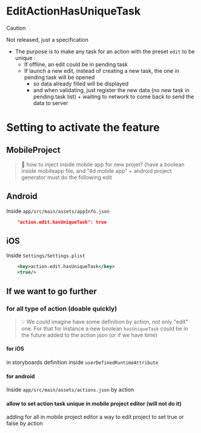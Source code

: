 #  EditActionHasUniqueTask

> [!CAUTION]
> Not released, just a specification

- The purpose is to make any task for an action with the preset `edit` to be unique :
  - If offline, an edit could be in pending task
  - If launch a new edit, instead of creating a new task, the one in pending task will be opened
    - so data already filled will be displayed
    - and when validating, just register the new data (no new task in pending task list) + waiting to network to come back to send the data to server

# Setting to activate the feature

##  MobileProject

> 🚧 how to inject inside mobile app for new projet? (have a boolean inside mobileapp file, and "4d mobile app" + android project generator must do the following edit

##  Android

Inside `app/src/main/assets/appInfo.json`

```json
	"action.edit.hasUniqueTask": true
```

##  iOS

Inside `Settings/Settings.plist`

```xml
	<key>action.edit.hasUniqueTask</key>
	<true/>
```

## If we want to go further

### for all type of action (doable quickly)

> :bulb: We could imagine have some definition by action, not only "edit" one. For that for instance a new boolean `hasUniqueTask` could be in the future added to the action json (or if we have time)

#### for iOS

in storyboards definition inside `userDefinedRuntimeAttribute`

#### for android

Inside `app/src/main/assets/actions.json` by action

#### allow to set action task unique in mobile project editor (will not do it)

adding for all in mobile project editor a way to edit project to set true or false by action
